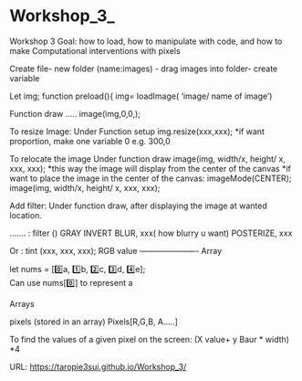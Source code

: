 # Workshop_3_

Workshop 3
Goal: how to load, how to manipulate with code, and how to make Computational interventions with pixels

Create file- new folder (name:images) - drag images into folder- create variable

Let img;
function preload(){
img= loadImage( ‘image/ name of image’)


Function draw
…..
image(img,0,0,); 

To resize Image:
Under Function setup
img.resize(xxx,xxx);
*if want proportion, make one variable 0 e.g. 300,0

To relocate the image
Under function draw
image(img, width/x, height/ x, xxx, xxx);
*this way the image will display from the center of the canvas
*if want to place the image in the center of the canvas:
imageMode(CENTER);
image(img, width/x, height/ x, xxx, xxx);

Add filter:
Under function draw, after displaying the image at wanted location.

…….
: filter ()
GRAY
INVERT
BLUR, xxx( how blurry u want)
POSTERIZE, xxx

Or 
: tint (xxx, xxx, xxx); 
RGB value
———————-
Array

let nums = [0️⃣a, 1️⃣b, 2️⃣c, 3️⃣d, 4️⃣e];   
Can use nums[0️⃣] to represent a

Arrays

pixels (stored in an array)
Pixels[R,G,B, A…..]

To find the values of a given pixel on the screen:
(X value+ y Baur * width) *4

URL: https://taropie3sui.github.io/Workshop_3/
